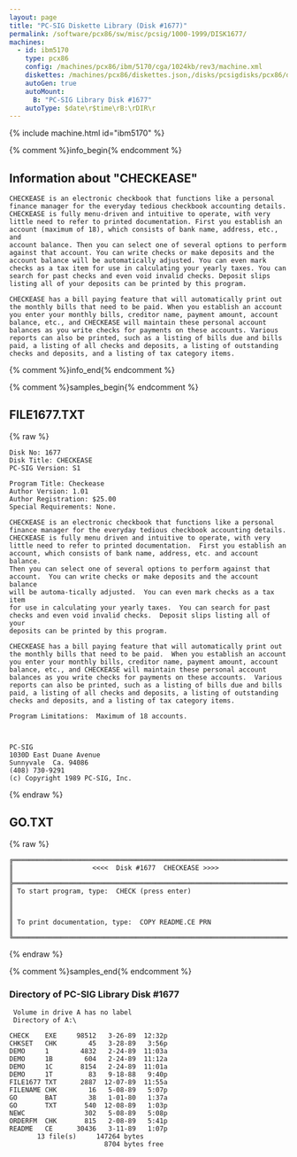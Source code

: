 ```yaml
---
layout: page
title: "PC-SIG Diskette Library (Disk #1677)"
permalink: /software/pcx86/sw/misc/pcsig/1000-1999/DISK1677/
machines:
  - id: ibm5170
    type: pcx86
    config: /machines/pcx86/ibm/5170/cga/1024kb/rev3/machine.xml
    diskettes: /machines/pcx86/diskettes.json,/disks/pcsigdisks/pcx86/diskettes.json
    autoGen: true
    autoMount:
      B: "PC-SIG Library Disk #1677"
    autoType: $date\r$time\rB:\rDIR\r
---
```


{% include machine.html id="ibm5170" %}

{% comment %}info_begin{% endcomment %}

## Information about "CHECKEASE"

    CHECKEASE is an electronic checkbook that functions like a personal
    finance manager for the everyday tedious checkbook accounting details.
    CHECKEASE is fully menu-driven and intuitive to operate, with very
    little need to refer to printed documentation. First you establish an
    account (maximum of 18), which consists of bank name, address, etc., and
    account balance. Then you can select one of several options to perform
    against that account. You can write checks or make deposits and the
    account balance will be automatically adjusted. You can even mark
    checks as a tax item for use in calculating your yearly taxes. You can
    search for past checks and even void invalid checks. Deposit slips
    listing all of your deposits can be printed by this program.
    
    CHECKEASE has a bill paying feature that will automatically print out
    the monthly bills that need to be paid. When you establish an account
    you enter your monthly bills, creditor name, payment amount, account
    balance, etc., and CHECKEASE will maintain these personal account
    balances as you write checks for payments on these accounts. Various
    reports can also be printed, such as a listing of bills due and bills
    paid, a listing of all checks and deposits, a listing of outstanding
    checks and deposits, and a listing of tax category items.
{% comment %}info_end{% endcomment %}

{% comment %}samples_begin{% endcomment %}

## FILE1677.TXT

{% raw %}
```
Disk No: 1677                                                           
Disk Title: CHECKEASE                                                   
PC-SIG Version: S1                                                      
                                                                        
Program Title: Checkease                                                
Author Version: 1.01                                                    
Author Registration: $25.00                                             
Special Requirements: None.                                             
                                                                        
CHECKEASE is an electronic checkbook that functions like a personal     
finance manager for the everyday tedious checkbook accounting details.  
CHECKEASE is fully menu driven and intuitive to operate, with very      
little need to refer to printed documentation.  First you establish an  
account, which consists of bank name, address, etc. and account balance.
Then you can select one of several options to perform against that      
account.  You can write checks or make deposits and the account balance 
will be automa-tically adjusted.  You can even mark checks as a tax item
for use in calculating your yearly taxes.  You can search for past      
checks and even void invalid checks.  Deposit slips listing all of your 
deposits can be printed by this program.                                
                                                                        
CHECKEASE has a bill paying feature that will automatically print out   
the monthly bills that need to be paid.  When you establish an account  
you enter your monthly bills, creditor name, payment amount, account    
balance, etc., and CHECKEASE will maintain these personal account       
balances as you write checks for payments on these accounts.  Various   
reports can also be printed, such as a listing of bills due and bills   
paid, a listing of all checks and deposits, a listing of outstanding    
checks and deposits, and a listing of tax category items.               
                                                                        
Program Limitations:  Maximum of 18 accounts.                           
                                                                        
                                                                        
                                                                        
PC-SIG                                                                  
1030D East Duane Avenue                                                 
Sunnyvale  Ca. 94086                                                    
(408) 730-9291                                                          
(c) Copyright 1989 PC-SIG, Inc.                                         
```
{% endraw %}

## GO.TXT

{% raw %}
```
╔═════════════════════════════════════════════════════════════════════════╗
║                    <<<<  Disk #1677  CHECKEASE >>>>                     ║
╠═════════════════════════════════════════════════════════════════════════╣
║ To start program, type:  CHECK (press enter)                            ║
║                                                                         ║
║ To print documentation, type:  COPY README.CE PRN                       ║
╚═════════════════════════════════════════════════════════════════════════╝
```
{% endraw %}

{% comment %}samples_end{% endcomment %}

### Directory of PC-SIG Library Disk #1677

     Volume in drive A has no label
     Directory of A:\

    CHECK    EXE     98512   3-26-89  12:32p
    CHKSET   CHK        45   3-28-89   3:56p
    DEMO     1        4832   2-24-89  11:03a
    DEMO     1B        604   2-24-89  11:12a
    DEMO     1C       8154   2-24-89  11:01a
    DEMO     1T         83   9-18-88   9:40p
    FILE1677 TXT      2887  12-07-89  11:55a
    FILENAME CHK        16   5-08-89   5:07p
    GO       BAT        38   1-01-80   1:37a
    GO       TXT       540  12-08-89   1:03p
    NEWC               302   5-08-89   5:08p
    ORDERFM  CHK       815   2-08-89   5:41p
    README   CE      30436   3-11-89   1:07p
           13 file(s)     147264 bytes
                            8704 bytes free
